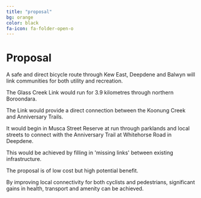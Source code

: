 ```yaml
---
title: "proposal"
bg: orange
color: black
fa-icon: fa-folder-open-o
---
```


# Proposal

A safe and direct bicycle route through Kew East, Deepdene and Balwyn will link communities for both utility and recreation.

The Glass Creek Link would run for 3.9 kilometres through northern Boroondara.

The Link would provide a direct connection between the Koonung Creek and Anniversary Trails.

It would begin in Musca Street Reserve at run through parklands and local streets to connect with the Anniversary Trail at Whitehorse Road in Deepdene.

This would be achieved by filling in 'missing links' between existing infrastructure.

The proposal is of low cost but high potential benefit.

By improving local connectivity for both cyclists and pedestrians, significant gains in health, transport and amenity can be achieved.
